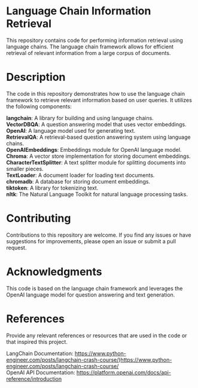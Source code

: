 # Language Chain Information Retrieval
This repository contains code for performing information retrieval using language chains. The language chain framework allows for efficient retrieval of relevant information from a large corpus of documents.

# Description
The code in this repository demonstrates how to use the language chain framework to retrieve relevant information based on user queries. It utilizes the following components:

**langchain**: A library for building and using language chains. <br>
**VectorDBQA**: A question answering model that uses vector embeddings.<br>
**OpenAI**: A language model used for generating text.<br>
**RetrievalQA**: A retrieval-based question answering system using language chains.<br>
**OpenAIEmbeddings**: Embeddings module for OpenAI language model.<br>
**Chroma**: A vector store implementation for storing document embeddings.<br>
**CharacterTextSplitter**: A text splitter module for splitting documents into smaller pieces.<br>
**TextLoader**: A document loader for loading text documents.<br>
**chromadb**: A database for storing document embeddings.<br>
**tiktoken**: A library for tokenizing text.<br>
**nltk**: The Natural Language Toolkit for natural language processing tasks.<br>

# Contributing
Contributions to this repository are welcome. If you find any issues or have suggestions for improvements, please open an issue or submit a pull request.

# Acknowledgments
This code is based on the language chain framework and leverages the OpenAI language model for question answering and text generation.

# References
Provide any relevant references or resources that are used in the code or that inspired this project.<br>

LangChain Documentation: https://www.python-engineer.com/posts/langchain-crash-course/)https://www.python-engineer.com/posts/langchain-crash-course/ <br>
OpenAI API Documentation: https://platform.openai.com/docs/api-reference/introduction
